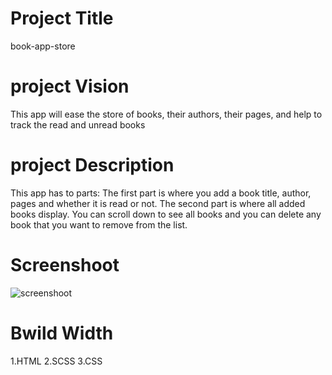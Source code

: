 # Project Title
book-app-store
# project Vision
This app will ease the store of books, their authors, their pages, and help to track the read and unread books
# project Description
This app has to parts: The first part is where you add a book title, author, pages and whether it is read or not. The second part is where all added books display. You can scroll down to see all books and you can delete any book that you want to remove from the list.
# Screenshoot
![screenshoot](https://user-images.githubusercontent.com/105437186/173237479-a7e6287d-3154-45e8-a086-ae79b78d716e.PNG)
# Bwild Width 
1.HTML
2.SCSS
3.CSS








